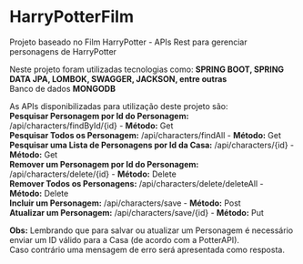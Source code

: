 # HarryPotterFilm
Projeto baseado no Film HarryPotter - APIs Rest para gerenciar personagens de HarryPotter  

Neste projeto foram utilizadas tecnologias como: **SPRING BOOT, SPRING DATA JPA, LOMBOK, SWAGGER, JACKSON, entre outras**  
Banco de dados **MONGODB**  
  
As APIs disponibilizadas para utilização deste projeto são:  
**Pesquisar Personagem por Id do Personagem:** /api/characters/findById/{id} - **Método:** Get  
**Pesquisar Todos os Personagem:** /api/characters/findAll - **Método:** Get  
**Pesquisar uma Lista de Personagens por Id da Casa:** /api/characters/{id} - **Método:** Get  
**Remover um Personagem por Id do Personagem:** /api/characters/delete/{id} - **Método:** Delete  
**Remover Todos os Personagens:** /api/characters/delete/deleteAll - **Método:** Delete  
**Incluir um Personagem:** /api/characters/save - **Método:** Post  
**Atualizar um Personagem:** /api/characters/save/{id} - **Método:** Put  
  
  
  
**Obs:** Lembrando que para salvar ou atualizar um Personagem é necessário enviar um ID válido para a Casa (de acordo com a PotterAPI).  
Caso contrário uma mensagem de erro será apresentada como resposta.
